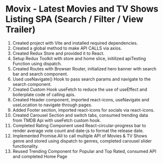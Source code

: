 # Movix - Latest Movies and TV Shows Listing SPA (Search / Filter / View Trailer)

1. Created project with Vite and installed required dependencies.
2. Created a global method to make API CALLS via axios.
3. Created Redux Store and provided it to React.
4. Setup Redux Toolkit with store and home slice, initilized apiTesting Function using dispatch.
5. Created Routes with Browser Router, initialized hero banner with search bar and search component.
6. Used useNavigate() Hook to pass search params and navigate to the search component.
7. Created Custom Hook useFetch to reduce the use of useEffect and boilerplate code of calling apis.
8. Created Header component, imported react-icons, useNavigate and useLocation to navigate through pages.
9. Added Footer section, imported react-icons for socials via react-icons.
10. Created Carousel Section and switch tabs, consumed trending data from TMDB Api with useFetch custom hook.
11. Completed Rating Component used React-circular-progress bar to render average vote count and date-js to format the release date.
12. Implemented Promise.All to call multiple API of Movies & TV Shows genre and stored using dispatch to genres, completed carousel slider functionality.
13. Reused Trending Component for Popular and Top Rated, consumed API and completed Home Page
